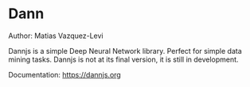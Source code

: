 # Dann
Author: Matias Vazquez-Levi

Dannjs is a simple Deep Neural Network library. Perfect for simple data mining tasks.
Dannjs is not at its final version, it is still in development.

Documentation:
https://dannjs.org
